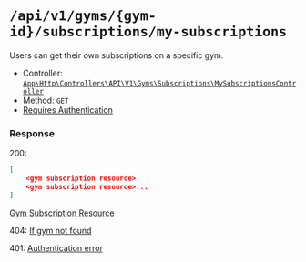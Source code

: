 # `/api/v1/gyms/{gym-id}/subscriptions/my-subscriptions`
Users can get their own subscriptions on a specific gym.

- Controller: [`App\Http\Controllers\API\V1\Gyms\Subscriptions\MySubscriptionsController`](../../../../src/app/Http/Controllers/API/V1/Gyms/Subscriptions\MySubscriptionsController.php)
- Method: `GET`
- [Requires Authentication](../../auth/login.md#how-to-use-api-token)

### Response

200:
```json
[
    <gym subscription resource>,
    <gym subscription resource>...
]
```

[Gym Subscription Resource](../../resources/gym_subscription.md)

404: [If gym not found](../../not-found-errors.md)

401: [Authentication error](../../authentication-errors.md)

